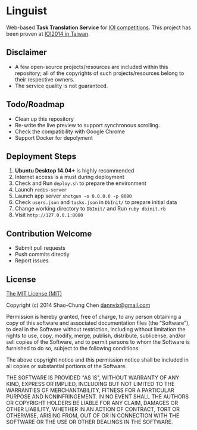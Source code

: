 Linguist
========
Web-based **Task Translation Service** for [IOI competitions](http://www.ioinformatics.org/).
This project has been proven at [IOI2014 in Taiwan](http://www.ioi2014.org/).

Disclaimer
----------
* A few open-source projects/resources are included within this repository; all of the copyrights of such projects/resources belong to their respective owners.
* The service quality is not guaranteed.

Todo/Roadmap
------------
* Clean up this repository
* Re-write the live preview to support synchronous scrolling.
* Check the compatibility with Google Chrome
* Support Docker for depolyment

Deployment Steps
----------------
1. **Ubuntu Desktop 14.04+** is highly recommended
2. Internet access is a must during deployment
3. Check and Run `deploy.sh` to prepare the environment
4. Launch `redis-server`
5. Launch app server `shotgun -o 0.0.0.0 -p 8080`
6. Check `users.json` and `tasks.json` in `DbInit/` to prepare initial data
7. Change working directory to `DbInit/` and Run `ruby dbinit.rb`
8. Visit `http://127.0.0.1:8080`

Contribution Welcome
--------------------
* Submit pull requests
* Push commits directly
* Report issues

License
-------
[The MIT License (MIT)](http://opensource.org/licenses/mit-license.php)

Copyright (c) 2014 Shao-Chung Chen <dannvix@gmail.com>

Permission is hereby granted, free of charge, to any person obtaining a copy
of this software and associated documentation files (the "Software"), to deal
in the Software without restriction, including without limitation the rights
to use, copy, modify, merge, publish, distribute, sublicense, and/or sell
copies of the Software, and to permit persons to whom the Software is
furnished to do so, subject to the following conditions:

The above copyright notice and this permission notice shall be included in
all copies or substantial portions of the Software.

THE SOFTWARE IS PROVIDED "AS IS", WITHOUT WARRANTY OF ANY KIND, EXPRESS OR
IMPLIED, INCLUDING BUT NOT LIMITED TO THE WARRANTIES OF MERCHANTABILITY,
FITNESS FOR A PARTICULAR PURPOSE AND NONINFRINGEMENT. IN NO EVENT SHALL THE
AUTHORS OR COPYRIGHT HOLDERS BE LIABLE FOR ANY CLAIM, DAMAGES OR OTHER
LIABILITY, WHETHER IN AN ACTION OF CONTRACT, TORT OR OTHERWISE, ARISING FROM,
OUT OF OR IN CONNECTION WITH THE SOFTWARE OR THE USE OR OTHER DEALINGS IN
THE SOFTWARE.
